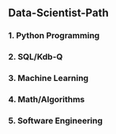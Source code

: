 ## Data-Scientist-Path

### 1. Python Programming

### 2. SQL/Kdb-Q

### 3. Machine Learning

### 4. Math/Algorithms

### 5. Software Engineering
